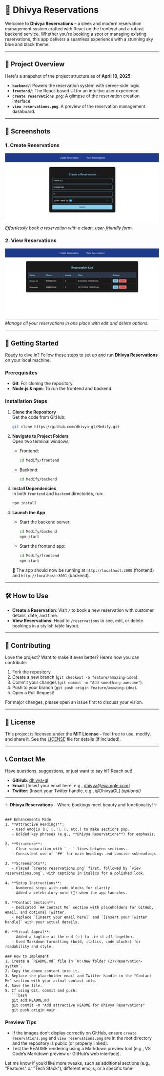
# 🌟 Dhivya Reservations

Welcome to **Dhivya Reservations** – a sleek and modern reservation management system crafted with React on the frontend and a robust backend service. Whether you're booking a spot or managing existing reservations, this app delivers a seamless experience with a stunning sky blue and black theme.

---

## 📂 Project Overview

Here's a snapshot of the project structure as of **April 10, 2025**:



- **`backend/`**: Powers the reservation system with server-side logic.
- **`frontend/`**: The React-based UI for an intuitive user experience.
- **`create reservations.png`**: A glimpse of the reservation creation interface.
- **`view reservations.png`**: A preview of the reservation management dashboard.

---

## 🎨 Screenshots

### 1. Create Reservations
![Create Reservations](create%20reservations.png)  
*Effortlessly book a reservation with a clean, user-friendly form.*

### 2. View Reservations
![View Reservations](view%20reservations.png)  
*Manage all your reservations in one place with edit and delete options.*

---

## 🚀 Getting Started

Ready to dive in? Follow these steps to set up and run **Dhivya Reservations** on your local machine.

### Prerequisites
- **Git**: For cloning the repository.
- **Node.js & npm**: To run the frontend and backend.

### Installation Steps

1. **Clone the Repository**  
   Get the code from GitHub:  
   ```bash
   git clone https://github.com/dhivya-gl/Medify.git
   ```

2. **Navigate to Project Folders**  
   Open two terminal windows:  
   - Frontend:  
     ```bash
     cd Medify/frontend
     ```
   - Backend:  
     ```bash
     cd Medify/backend
     ```

3. **Install Dependencies**  
   In both `frontend` and `backend` directories, run:  
   ```bash
   npm install
   ```

4. **Launch the App**  
   - Start the backend server:  
     ```bash
     cd Medify/backend
     npm start
     ```  
   - Start the frontend app:  
     ```bash
     cd Medify/frontend
     npm start
     ```  
   🎉 The app should now be running at `http://localhost:3000` (frontend) and `http://localhost:3001` (backend).

---

## 🛠️ How to Use

- **Create a Reservation**: Visit `/` to book a new reservation with customer details, date, and time.
- **View Reservations**: Head to `/reservations` to see, edit, or delete bookings in a stylish table layout.

---

## 🤝 Contributing

Love the project? Want to make it even better? Here’s how you can contribute:
1. Fork the repository.
2. Create a new branch (`git checkout -b feature/amazing-idea`).
3. Commit your changes (`git commit -m "Add something awesome"`).
4. Push to your branch (`git push origin feature/amazing-idea`).
5. Open a Pull Request!

For major changes, please open an issue first to discuss your vision.

---

## 📜 License

This project is licensed under the **MIT License** – feel free to use, modify, and share it. See the [LICENSE](LICENSE) file for details (if included).

---

## 📞 Contact Me

Have questions, suggestions, or just want to say hi? Reach out!

- **GitHub**: [dhivya-gl](https://github.com/dhivya-gl)  
- **Email**: [Insert your email here, e.g., dhivya@example.com]  
- **Twitter**: [Insert your Twitter handle, e.g., @DhivyaGL] *(optional)*

---

✨ **Dhivya Reservations** – Where bookings meet beauty and functionality! ✨
```

### Enhancements Made
1. **Attractive Headings**:
   - Used emojis (🌟, 📂, 🎨, 🚀, etc.) to make sections pop.
   - Bolded key phrases (e.g., **Dhivya Reservations**) for emphasis.

2. **Structure**:
   - Clear separation with `---` lines between sections.
   - Consistent use of `##` for main headings and concise subheadings.

3. **Screenshots**:
   - Placed `create reservations.png` first, followed by `view reservations.png`, with captions in italics for a polished look.

4. **Setup Instructions**:
   - Numbered steps with code blocks for clarity.
   - Added a celebratory note (🎉) when the app launches.

5. **Contact Section**:
   - Dedicated `## Contact Me` section with placeholders for GitHub, email, and optional Twitter.
   - Replace `[Insert your email here]` and `[Insert your Twitter handle]` with your actual details.

6. **Visual Appeal**:
   - Added a tagline at the end (✨) to tie it all together.
   - Used Markdown formatting (bold, italics, code blocks) for readability and style.

### How to Implement
1. Create a `README.md` file in `N:\New folder (2)\Reservation-system`.
2. Copy the above content into it.
3. Replace the placeholder email and Twitter handle in the "Contact Me" section with your actual contact info.
4. Save the file.
5. If using Git, commit and push:
   ```bash
   git add README.md
   git commit -m "Add attractive README for Dhivya Reservations"
   git push origin main
   ```

### Preview Tips
- If the images don’t display correctly on GitHub, ensure `create reservations.png` and `view reservations.png` are in the root directory and the repository is public (or properly linked).
- Test the README rendering using a Markdown preview tool (e.g., VS Code’s Markdown preview or GitHub’s web interface).

Let me know if you’d like more tweaks, such as additional sections (e.g., "Features" or "Tech Stack"), different emojis, or a specific tone!

